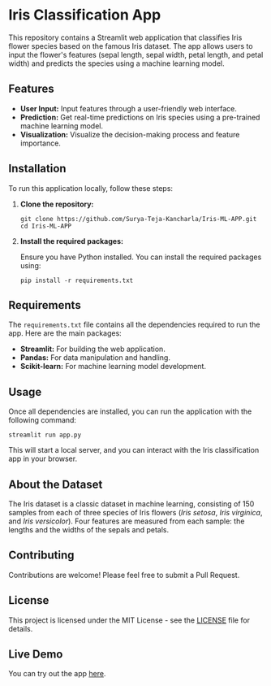 <h1>Iris Classification App</h1>

<p>This repository contains a Streamlit web application that classifies Iris flower species based on the famous Iris dataset. The app allows users to input the flower's features (sepal length, sepal width, petal length, and petal width) and predicts the species using a machine learning model.</p>

<h2>Features</h2>
<ul>
    <li><strong>User Input:</strong> Input features through a user-friendly web interface.</li>
    <li><strong>Prediction:</strong> Get real-time predictions on Iris species using a pre-trained machine learning model.</li>
    <li><strong>Visualization:</strong> Visualize the decision-making process and feature importance.</li>
</ul>

<h2>Installation</h2>
<p>To run this application locally, follow these steps:</p>

<ol>
    <li><strong>Clone the repository:</strong>
        <pre><code>git clone https://github.com/Surya-Teja-Kancharla/Iris-ML-APP.git
cd Iris-ML-APP</code></pre>
    </li>
    <li><strong>Install the required packages:</strong>
        <p>Ensure you have Python installed. You can install the required packages using:</p>
        <pre><code>pip install -r requirements.txt</code></pre>
    </li>
</ol>

<h2>Requirements</h2>
<p>The <code>requirements.txt</code> file contains all the dependencies required to run the app. Here are the main packages:</p>
<ul>
    <li><strong>Streamlit:</strong> For building the web application.</li>
    <li><strong>Pandas:</strong> For data manipulation and handling.</li>
    <li><strong>Scikit-learn:</strong> For machine learning model development.</li>
</ul>

<h2>Usage</h2>
<p>Once all dependencies are installed, you can run the application with the following command:</p>
<pre><code>streamlit run app.py</code></pre>
<p>This will start a local server, and you can interact with the Iris classification app in your browser.</p>

<h2>About the Dataset</h2>
<p>The Iris dataset is a classic dataset in machine learning, consisting of 150 samples from each of three species of Iris flowers (<em>Iris setosa</em>, <em>Iris virginica</em>, and <em>Iris versicolor</em>). Four features are measured from each sample: the lengths and the widths of the sepals and petals.</p>

<h2>Contributing</h2>
<p>Contributions are welcome! Please feel free to submit a Pull Request.</p>

<h2>License</h2>
<p>This project is licensed under the MIT License - see the <a href="LICENSE">LICENSE</a> file for details.</p>

<h2>Live Demo</h2>
<p>You can try out the app <a href="https://iris-ml-app-vrsj88reegwdchgaetftzc.streamlit.app/">here</a>.</p>

